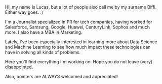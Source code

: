 Hi, my name is Lucas, but a lot of people also call me by my surname Biffi. Either way goes. :)

I'm a Journalist specialized in PR for tech companies, having worked for Salesforce, Samsung, Google, Huawei, CenturyLink, Sophos and much more. 
I also have a MBA in Marketing.

Lately, I've been especially interested in learning more about Data Science and Machine Learning to see how much impact these technologies can have in solving all kinds of problems.

Here you'll find everything I'm working on. Hope you do not leave (very) disappointed. 

Also, pointers are ALWAYS welcomed and appreciated!
